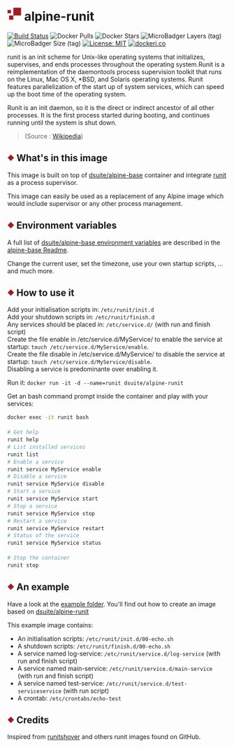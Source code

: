 # ![](https://github.com/docker-suite/artwork/raw/master/logo/png/logo_32.png) alpine-runit
[![Build Status](http://jenkins.hexocube.fr/job/docker-suite/job/alpine-runit/badge/icon?color=green&style=flat-square)](http://jenkins.hexocube.fr/job/docker-suite/job/alpine-runit/)
![Docker Pulls](https://img.shields.io/docker/pulls/dsuite/alpine-runit.svg?style=flat-square)
![Docker Stars](https://img.shields.io/docker/stars/dsuite/alpine-runit.svg?style=flat-square)
![MicroBadger Layers (tag)](https://img.shields.io/microbadger/layers/dsuite/alpine-runit/latest.svg?style=flat-square)
![MicroBadger Size (tag)](https://img.shields.io/microbadger/image-size/dsuite/alpine-runit/latest.svg?style=flat-square)
[![License: MIT](https://img.shields.io/badge/License-MIT-brightgreen.svg?style=flat-square)](https://opensource.org/licenses/MIT)
[![dockeri.co](https://dockeri.co/image/dsuite/alpine-runit)](https://hub.docker.com/r/dsuite/alpine-runit)

runit is an init scheme for Unix-like operating systems that initializes, supervises, and ends processes throughout the operating system.Runit is a reimplementation of the daemontools process supervision toolkit that runs on the Linux, Mac OS X, *BSD, and Solaris operating systems. Runit features parallelization of the start up of system services, which can speed up the boot time of the operating system.

Runit is an init daemon, so it is the direct or indirect ancestor of all other processes. It is the first process started during booting, and continues running until the system is shut down.

> (Source : [Wikipedia](https://en.wikipedia.org/wiki/Runit))


## ![](https://github.com/docker-suite/artwork/raw/master/various/pin/png/pin_16.png) What's in this image

This image is built on top of  [dsuite/alpine-base][alpine-base] container and integrate [runit][runit] as a process supervisor.

This image can easily be used as a replacement of any Alpine image which would include supervisor or any other process management.


## ![](https://github.com/docker-suite/artwork/raw/master/various/pin/png/pin_16.png) Environment variables

A full list of [dsuite/alpine-base environment variables][alpine-base-readme-variables] are described in the [alpine-base Readme][alpine-base-readme].

Change the current user, set the timezone, use your own startup scripts, ...  and much more.


## ![](https://github.com/docker-suite/artwork/raw/master/various/pin/png/pin_16.png) How to use it

Add your initialisation scripts in: `/etc/runit/init.d`  
Add your shutdown scripts in: `/etc/runit/finish.d`  
Any services should be placed in: `/etc/service.d/` (with run and finish script)  
Create the file enable in /etc/service.d/MyService/ to enable the service at startup: `touch /etc/service.d/MyService/enable`.  
Create the file disable in /etc/service.d/MyService/ to disable the service at startup: `touch /etc/service.d/MyService/disable`.  
Disabling a service is predominante over enabling it.

Run it: `docker run -it -d --name=runit dsuite/alpine-runit`

Get an bash command prompt inside the container and play with your services:

```bash
docker exec -it runit bash

# Get help
runit help
# List installed services
runit list
# Enable a service
runit service MyService enable
# Disable a service
runit service MyService disable
# Start a service
runit service MyService start
# Stop a service
runit service MyService stop
# Restart a service
runit service MyService restart
# Status of the service
runit service MyService status

# Stop the container
runit stop
```

## ![](https://github.com/docker-suite/artwork/raw/master/various/pin/png/pin_16.png) An example

Have a look at the [example folder](https://github.com/docker-suite/alpine-runit/tree/master/.example). You'll find out how to create an image based on [dsuite/alpine-runit][alpine-runit]

This example image contains:
- An initialisation scripts: `/etc/runit/init.d/00-echo.sh`  
- A shutdown scripts: `/etc/runit/finish.d/00-echo.sh`  
- A service named log-service:  `/etc/runit/service.d/log-service` (with run and finish script)
- A service named main-service:  `/etc/runit/service.d/main-service` (with run and finish script) 
- A service named test-service:  `/etc/runit/service.d/test-serviceservice` (with run script)  
- A crontab:  `/etc/crontabs/echo-test`    


## ![](https://github.com/docker-suite/artwork/raw/master/various/pin/png/pin_16.png) Credits
Inspired from [runitshover](https://github.com/HowardMei/runitshover) and others runit images found on GitHub.

[alpine]: http://alpinelinux.org/
[runit]: http://smarden.org/runit/
[alpine-base]: https://github.com/docker-suite/alpine-base/
[alpine-base-readme]: https://github.com/docker-suite/alpine-base/blob/master/Readme.md/
[alpine-base-readme-variables]: https://github.com/docker-suite/alpine-base/blob/master/Readme.md#-environment-variables
[alpine-runit]: https://github.com/docker-suite/alpine-runit/
